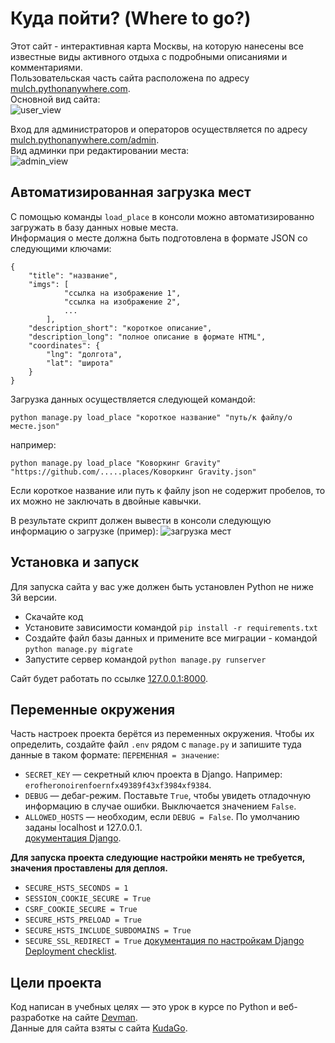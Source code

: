 ﻿# Куда пойти? (Where to go?)

Этот сайт - интерактивная карта Москвы, на которую нанесены все известные виды активного отдыха с подробными описаниями и комментариями.  
Пользовательская часть сайта расположена по адресу [mulch.pythonanywhere.com](https://mulch.pythonanywhere.com).  
Основной вид сайта:  
![user_view](https://github.com/mulchus/where_to_go/assets/111083714/4f6f4268-45b6-4e1c-b0fa-f45489ddc423)

Вход для администраторов и операторов осуществляется по адресу [mulch.pythonanywhere.com/admin](https://mulch.pythonanywhere.com/admin).  
Вид админки при редактировании места:  
![admin_view](https://github.com/mulchus/where_to_go/assets/111083714/136fffe9-5d92-42dd-ae42-3008d0998e42)


## Автоматизированная загрузка мест
С помощью команды `load_place` в консоли можно автоматизированно загружать в базу данных новые места.  
Информация о месте должна быть подготовлена в формате JSON со следующими ключами:  
```
{
    "title": "название",
    "imgs": [
            "ссылка на изображение 1", 
            "ссылка на изображение 2", 
            ...
        ],
    "description_short": "короткое описание",
    "description_long": "полное описание в формате HTML",
    "coordinates": {
        "lng": "долгота",
        "lat": "широта"
    }
}
```

Загрузка данных осуществляется следующей командой:  
```
python manage.py load_place "короткое название" "путь/к файлу/о месте.json"
```
например:  
```
python manage.py load_place "Коворкинг Gravity" "https://github.com/.....places/Коворкинг Gravity.json"
```
Если короткое название или путь к файлу json не содержит пробелов, то их можно не заключать в двойные кавычки.  

В результате скрипт должен вывести в консоли следующую информацию о загрузке (пример):
![загрузка мест](https://github.com/mulchus/where_to_go/assets/111083714/a5f8cd09-18d8-48fe-b39a-a1343dc89091)


## Установка и запуск

Для запуска сайта у вас уже должен быть установлен Python не ниже 3й версии. 

- Скачайте код
- Установите зависимости командой `pip install -r requirements.txt`
- Создайте файл базы данных и примените все миграции - командой `python manage.py migrate`
- Запустите сервер командой `python manage.py runserver`

Сайт будет работать по ссылке [127.0.0.1:8000](http://127.0.0.1:8000).  


## Переменные окружения

Часть настроек проекта берётся из переменных окружения. Чтобы их определить, создайте файл `.env` рядом с `manage.py` и запишите туда данные в таком формате: `ПЕРЕМЕННАЯ = значение`:  
- `SECRET_KEY` — секретный ключ проекта в Django. Например: `erofheronoirenfoernfx49389f43xf3984xf9384`.  
- `DEBUG` — дебаг-режим. Поставьте `True`, чтобы увидеть отладочную информацию в случае ошибки. Выключается значением `False`.  
- `ALLOWED_HOSTS` — необходим, если `DEBUG = False`. По умолчанию заданы localhost и 127.0.0.1.  
[документация Django](https://docs.djangoproject.com/en/3.1/ref/settings/#allowed-hosts).

**Для запуска проекта следующие настройки менять не требуется, значения проставлены для деплоя.**  
- `SECURE_HSTS_SECONDS = 1` 
- `SESSION_COOKIE_SECURE = True`
- `CSRF_COOKIE_SECURE = True`
- `SECURE_HSTS_PRELOAD = True`
- `SECURE_HSTS_INCLUDE_SUBDOMAINS = True`
- `SECURE_SSL_REDIRECT = True`
[документация по настройкам Django Deployment checklist](https://docs.djangoproject.com/en/3.0/howto/deployment/checklist/).


## Цели проекта

Код написан в учебных целях — это урок в курсе по Python и веб-разработке на сайте [Devman](https://dvmn.org).  
Данные для сайта взяты с сайта [KudaGo](https://kudago.com/).
